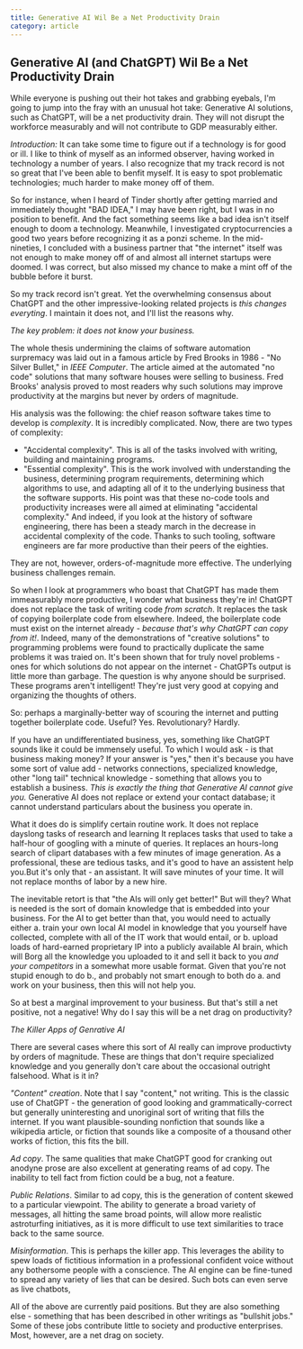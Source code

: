 ```yaml
---
title: Generative AI Wil Be a Net Productivity Drain
category: article
---
```


## Generative AI (and ChatGPT) Wil Be a Net Productivity Drain

While everyone is pushing out their hot takes and grabbing eyebals, I'm going to jump into the fray
with an unusual hot take: Generative AI solutions, such as ChatGPT, will be a net productivity drain.
They will not disrupt the workforce measurably and will not contribute to GDP measurably either.

_Introduction:_ It can take some time to figure out if a technology is for good or ill. I like to
think of myself as an informed observer, having worked in technology a number of years. I also recognize
that my track record is not so great that I've been able to benfit myself. It is easy to spot problematic
technologies; much harder to make money off of them.

So for instance, when I heard of Tinder shortly after getting married and immediately thought "BAD IDEA,"
I may have been right, but I was in no position to benefit. And the fact something seems like a bad idea
isn't itself enough to doom a technology. Meanwhile, I investigated cryptocurrencies a good two years
before recognizing it as a ponzi scheme. In the mid-nineties, I concluded with a business partner that
"the internet" itself was not enough to make money off of and almost all internet startups were doomed.
I was correct, but also missed my chance to make a mint off of the bubble before it burst.

So my track record isn't great. Yet the overwhelming consensus about ChatGPT and the other impressive-looking
related projects is _this changes everyting_. I maintain it does not, and I'll list the reasons why.

_The key problem: it does _not_ know your business._

The whole thesis undermining the claims of software automation surpremacy was laid out in a famous article
by Fred Brooks in 1986 - "No Silver Bullet," in _IEEE Computer_. The article aimed at the automated "no code"
solutions that many software houses were selling to business. Fred Brooks' analysis proved to most readers
why such solutions may improve productivity at the margins but never by orders of magnitude.

His analysis was the following: the chief reason software takes time to develop is _complexity_. It
is incredibly complicated. Now, there are two types of complexity:
* "Accidental complexity". This is all of the tasks involved with writing, building and maintaining programs.
* "Essential complexity". This is the work involved with understanding the business, determining program requirements, determining which algorithms to use, and adapting all of it to the underlying business that the software supports.
His point was that these no-code tools and productivity increases were all aimed at eliminating
"accidental complexity." And indeed, if you look at the history of software engineering, there has been
a steady march in the decrease in accidental complexity of the code. Thanks to such tooling, software
engineers are far more productive than their peers of the eighties.

They are not, however, orders-of-magnitude more effective. The underlying business challenges
remain.

So when I look at programmers who boast that ChatGPT has made them immeasurably more productive,
I wonder what business they're in! ChatGPT does not replace the task of writing code _from scratch_.
It replaces the task of copying boilerplate code from elsewhere. Indeed, the boilerplate code must
exist on the internet already - _because that's why ChatGPT can copy from it!_. Indeed, many of the
demonstrations of "creative solutions" to programming problems were found to practically duplicate 
the same problems it was traied on. It's been shown that for truly novel problems - ones for which
solutions do not appear on the internet - ChatGPTs output is little more than garbage. The question is
why anyone should be surprised. These programs aren't intelligent! They're just very good at copying
and organizing the thoughts of others.

So: perhaps a marginally-better way of scouring the internet and putting together boilerplate code.
Useful? Yes. Revolutionary? Hardly.

If you have an undifferentiated business, yes, something like ChatGPT sounds like it could be immensely useful.
To which I would ask - is that business making money? If your answer is "yes,"
then it's because you have some sort of value add - networks connections, specialized knowledge, other
"long tail" technical knowledge - something that allows you to establish a business. _This is exactly the
thing that Generative AI cannot give you._ Generative AI does not replace or extend your contact database;
it cannot understand particulars about the business you operate in.

What it does do is simplify certain routine work. It does not replace dayslong tasks of research and learning
It replaces tasks that used to take a half-hour of googling with a minute of queries. It replaces an hours-long
search of clipart databases with a few minutes of image generation. As a professional, these are tedious tasks,
and it's good to have an assistent help you.But it's only that - an assistant. It will save minutes of your time.
It will not replace months of labor by a new hire.

The inevitable retort is that "the AIs will only get better!" But will they? What is needed is the sort of
domain knowledge that is embedded into your business. For the AI to get better than that, you would need
to actually either
a. train your own local AI model in knowledge that you yourself have collected, complete with all of the IT work that would entail, or 
b. upload loads of hard-earned proprietary IP into a publicly available AI brain, which will Borg all the knowledge you uploaded to it and sell it back to you _and your competitors_ in a somewhat more usable format.
Given that you're not stupid enough to do b., and probably not smart enough to both do a. and work on
your business, then this will not help you.

So at best a marginal improvement to your business. But that's still a net positive, not a negative!
Why do I say this will be a net drag on productivity?

_The Killer Apps of Genrative AI_

There are several cases where this sort of AI really can improve productivty by orders of magnitude.
These are things that don't require specialized knowledge and you generally don't care about the
occasional outright falsehood.
What is it in?

_"Content" creation_. Note that I say "content," not writing. This is the classic use of ChatGPT - the
generation of good looking and grammatically-correct but generally uninteresting and unoriginal
sort of writing that fills the internet. If you want plausible-sounding nonfiction that sounds like
a wikipedia article, or fiction that sounds like a composite of a thousand other works of fiction,
this fits the bill. 

_Ad copy_. The same qualities that make ChatGPT good for cranking out anodyne prose are also
excellent at generating reams of ad copy. The inability to tell fact from fiction could be a
bug, not a feature.

_Public Relations_. Similar to ad copy, this is the generation of content skewed to a particular
viewpoint. The ability to generate a broad variety of messages, all hitting the same broad
points, will allow more realistic astroturfing initiatives, as it is more difficult to use
text similarities to trace back to the same source.

_Misinformation_. This is perhaps the killer app. This leverages the ability to spew loads of
fictitious information in a professional confident voice without any bothersome people with a
conscience. The AI engine can be fine-tuned to spread any variety of lies that can be desired.
Such bots can even serve as live chatbots,

All of the above are currently paid positions. But they are also something else - something
that has been described in other writings as "bullshit jobs." Some of these jobs contribute
little to society and productive enterprises. Most, however, are a net drag on society.


